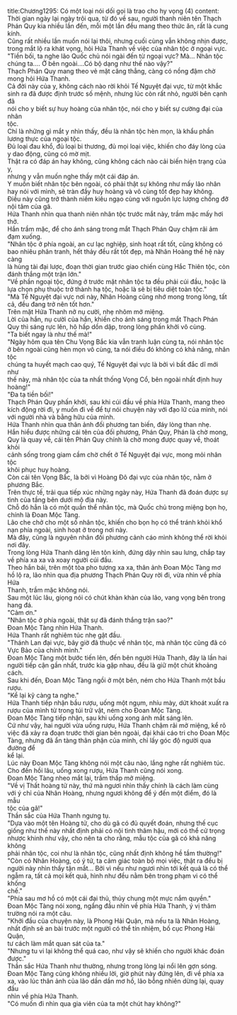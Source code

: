 title:Chương1295: Có một loại nói dối gọi là trao cho hy vọng (4)
content:
Thời gian ngày lại ngày trôi qua, từ đó về sau, người thanh niên tên Thạch<br>Phán Quy kia nhiều lần đến, mỗi một lần đều mang theo thức ăn, rất là cung<br>kính.<br>Cũng rất nhiều lần muốn nói lại thôi, nhưng cuối cùng vẫn không nhịn được,<br>trong mắt lộ ra khát vọng, hỏi Hứa Thanh về việc của nhân tộc ở ngoại vực.<br>"Tiền bối, ta nghe lão Quốc chủ nói ngài đến từ ngoại vực? Mà... Nhân tộc<br>chúng ta.... Ở bên ngoài....Có bộ dạng như thế nào vậy?"<br>Thạch Phán Quy mang theo vẻ mặt căng thẳng, càng có nồng đậm chờ<br>mong hỏi Hứa Thanh.<br>Cả đời này của y, không cách nào rời khỏi Tế Nguyệt đại vực, từ một khắc<br>sinh ra đã được định trước số mệnh, nhưng lúc còn rất nhỏ, người bên cạnh đã<br>nói cho y biết sự huy hoàng của nhân tộc, nói cho y biết sự cường đại của nhân<br>tộc.<br>Chỉ là những gì mắt y nhìn thấy, đều là nhân tộc hèn mọn, là khẩu phần<br>lương thực của ngoại tộc.<br>Đủ loại đau khổ, đủ loại bi thương, đủ mọi loại việc, khiến cho đáy lòng của<br>y dao động, cũng có mờ mịt.<br>Thật ra có đáp án hay không, cũng không cách nào cải biến hiện trạng của y,<br>nhưng y vẫn muốn nghe thấy một cái đáp án.<br>Y muốn biết nhân tộc bên ngoài, có phải thật sự không như mấy lão nhân<br>hay nói với mình, sẽ tràn đầy huy hoàng và vô cùng tốt đẹp hay không.<br>Điều này cũng trở thành niềm kiêu ngạo cùng với nguồn lực lượng chống đỡ<br>nội tâm của gã.<br>Hứa Thanh nhìn qua thanh niên nhân tộc trước mắt này, trầm mặc mấy hơi<br>thở.<br>Hắn trầm mặc, để cho ánh sáng trong mắt Thạch Phán Quy chậm rãi ảm<br>đạm xuống.<br>"Nhân tộc ở phía ngoài, an cư lạc nghiệp, sinh hoạt rất tốt, cũng không có<br>bao nhiêu phân tranh, hết thảy đều rất tốt đẹp, mà Nhân Hoàng thế hệ này càng<br>là hùng tài đại lược, đoạn thời gian trước giao chiến cùng Hắc Thiên tộc, còn<br>đánh thắng một trận lớn."<br>"Về phần ngoại tộc, đứng ở trước mặt nhân tộc ta đều phải cúi đầu, hoặc là<br>lựa chọn phụ thuộc trở thành hạ tộc, hoặc là sẽ bị tiêu diệt toàn tộc."<br>"Mà Tế Nguyệt đại vực nơi này, Nhân Hoàng cũng nhớ mong trong lòng, tất<br>cả, đều đang trở nên tốt hơn."<br>Trên mặt Hứa Thanh nở nụ cười, nhẹ nhõm mở miệng.<br>Lời của hắn, nụ cười của hắn, khiến cho ánh sáng trong mắt Thạch Phán<br>Quy thì sáng rực lên, hô hấp dồn dập, trong lòng phấn khởi vô cùng.<br>"Ta biết ngay là như thế mà!"<br>"Ngày hôm qua tên Chu Vọng Bắc kia vẫn tranh luận cùng ta, nói nhân tộc<br>ở bên ngoài cũng hèn mọn vô cùng, ta nói điều đó không có khả năng, nhân tộc<br>chúng ta huyết mạch cao quý, Tế Nguyệt đại vực là bởi vì bất đắc dĩ mới như<br>thế này, mà nhân tộc của ta nhất thống Vọng Cổ, bên ngoài nhất định huy<br>hoàng!"<br>"Đa tạ tiền bối!"<br>Thạch Phán Quy phấn khởi, sau khi cúi đầu về phía Hứa Thanh, mang theo<br>kích động rời đi, y muốn đi về để tự nói chuyện này với đạo lữ của mình, nói<br>với người nhà và bằng hữu của mình.<br>Hứa Thanh nhìn qua thân ảnh đối phương tan biến, đáy lòng than nhẹ.<br>Hắn hiểu được những cái tên của đối phương, Phán Quy, Phán là chờ mong,<br>Quy là quay về, cái tên Phán Quy chính là chờ mong được quay về, thoát khỏi<br>cảnh sống trong giam cầm chờ chết ở Tế Nguyệt đại vực, mong mỏi nhân tộc<br>khôi phục huy hoàng.<br>Còn cái tên Vọng Bắc, là bởi vì Hoàng Đô đại vực của nhân tộc, nằm ở<br>phương Bắc.<br>Trên thực tế, trải qua tiếp xúc những ngày này, Hứa Thanh đã đoán được sự<br>tình của tầng bên dưới mộ địa này.<br>Chỗ đó hẳn là có một quần thể nhân tộc, mà Quốc chủ trong miệng bọn họ,<br>chính là Đoan Mộc Tàng.<br>Lão che chở cho một số nhân tộc, khiến cho bọn họ có thể tránh khỏi khổ<br>nạn phía ngoài, sinh hoạt ở trong nơi này.<br>Mà đây, cũng là nguyên nhân đối phương cảnh cáo mình không thể rời khỏi<br>nơi đây.<br>Trong lòng Hứa Thanh dâng lên tôn kính, đứng dậy nhìn sau lưng, chắp tay<br>về phía xa xa và xoay người cúi đầu.<br>Theo hắn bái, trên một tòa pho tượng xa xa, thân ảnh Đoan Mộc Tàng mơ<br>hồ lộ ra, lão nhìn qua địa phương Thạch Phán Quy rời đi, vừa nhìn về phía Hứa<br>Thanh, trầm mặc không nói.<br>Sau một lúc lâu, giọng nói có chút khàn khàn của lão, vang vọng bên trong<br>hang đá.<br>"Cảm ơn."<br>"Nhân tộc ở phía ngoài, thật sự đã đánh thắng trận sao?"<br>Đoan Mộc Tàng nhìn Hứa Thanh.<br>Hứa Thanh rất nghiêm túc nhẹ gật đầu.<br>"Thánh Lan đại vực, bây giờ đã thuộc về nhân tộc, mà nhân tộc cũng đã có<br>Vực Bảo của chính mình."<br>Đoan Mộc Tàng một bước tiến lên, đến bên người Hứa Thanh, đây là lần hai<br>người tiếp cận gần nhất, trước kia gặp nhau, đều là giữ một chút khoảng cách.<br>Sau khi đến, Đoan Mộc Tàng ngồi ở một bên, ném cho Hứa Thanh một bầu<br>rượu.<br>"Kể lại kỹ càng ta nghe."<br>Hứa Thanh tiếp nhận bầu rượu, uống một ngụm, nhíu mày, dứt khoát xuất ra<br>rượu của mình từ trong túi trữ vật, ném cho Đoan Mộc Tàng.<br>Đoan Mộc Tàng tiếp nhận, sau khi uống xong ánh mắt sáng lên.<br>Cứ như vậy, hai người vừa uống rượu, Hứa Thanh chậm rãi mở miệng, kể rõ<br>việc đã xảy ra đoạn trước thời gian bên ngoài, đại khái cáo tri cho Đoan Mộc<br>Tàng, nhưng đã ẩn tàng thân phận của mình, chỉ lấy góc độ người qua đường để<br>kể lại.<br>Lúc này Đoan Mộc Tàng không nói một câu nào, lắng nghe rất nghiêm túc.<br>Cho đến hồi lâu, uống xong rượu, Hứa Thanh cũng nói xong.<br>Đoan Mộc Tàng nheo mắt lại, trầm thấp mở miệng.<br>"Về vị Thất hoàng tử này, thứ mà ngươi nhìn thấy chính là cách làm cùng<br>với ý chỉ của Nhân Hoàng, nhưng ngươi không để ý đến một điểm, đó là mẫu<br>tộc của gã!"<br>Thần sắc của Hứa Thanh ngưng tụ.<br>"Dựa vào một tên Hoàng tử, cho dù gã có đủ quyết đoán, nhưng thế cục<br>giống như thế này nhất định phải có nội tình thâm hậu, mới có thể cử trọng<br>nhược khinh như vậy, cho nên ta cho rằng, mẫu tộc của gã có khả năng không<br>phải nhân tộc, coi như là nhân tộc, cũng nhất định không hề tầm thường!"<br>"Còn có Nhân Hoàng, có ý tứ, ta cảm giác toàn bộ mọi việc, thật ra đều bị<br>người này nhìn thấy tận mắt... Bởi vì nếu như ngươi nhìn tới kết quả là có thể<br>ngẫm ra, tất cả mọi kết quả, hình như đều nằm bên trong phạm vi có thể khống<br>chế."<br>"Phía sau mơ hồ có một cái đại thủ, thủy chung một mực nắm quyền."<br>Đoan Mộc Tàng nói xong, ngẩng đầu nhìn về phía Hứa Thanh, ý vị thâm<br>trường nói ra một câu.<br>"Khởi đầu của chuyện này, là Phong Hải Quận, mà nếu ta là Nhân Hoàng,<br>nhất định sẽ an bài trước một người có thể tín nhiệm, bố cục Phong Hải Quận,<br>tư cách làm mắt quan sát của ta."<br>"Nhưng tu vi lại không thể quá cao, như vậy sẽ khiến cho người khác đoán<br>được."<br>Thần sắc Hứa Thanh như thường, nhưng trong lòng lại nổi lên gợn sóng.<br>Đoan Mộc Tàng cũng không nhiều lời, giờ phút này đứng lên, đi về phía xa<br>xa, vào lúc thân ảnh của lão dần dần mơ hồ, lão bỗng nhiên dừng lại, quay đầu<br>nhìn về phía Hứa Thanh.<br>"Có muốn đi nhìn qua gia viên của ta một chút hay không?"